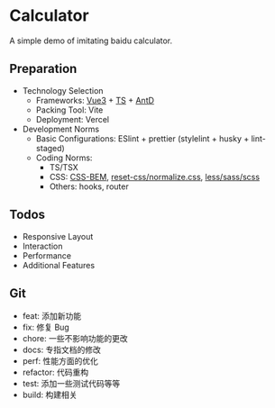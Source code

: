 # Calculator
A simple demo of imitating baidu calculator.

## Preparation
- Technology Selection
  - Frameworks: [Vue3](https://staging-cn.vuejs.org/) + [TS](https://jkchao.github.io/typescript-book-chinese/) + [AntD](https://ant.design/index-cn)
  - Packing Tool: Vite
  - Deployment: Vercel
- Development Norms
  - Basic Configurations: ESlint + prettier (stylelint + husky + lint-staged)
  - Coding Norms: 
    - TS/TSX
    - CSS: [CSS-BEM](https://bemcss.com/), [reset-css/normalize.css](https://jerryzou.com/posts/aboutNormalizeCss/), [less/sass/scss](https://segmentfault.com/a/1190000016023450)
    - Others: hooks, router

## Todos
- Responsive Layout
- Interaction
- Performance
- Additional Features

## Git
- feat: 添加新功能
- fix: 修复 Bug
- chore: 一些不影响功能的更改
- docs: 专指文档的修改
- perf: 性能方面的优化
- refactor: 代码重构
- test: 添加一些测试代码等等
- build: 构建相关
